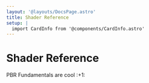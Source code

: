 ```yaml
---
layout: '@layouts/DocsPage.astro'
title: Shader Reference
setup: | 
  import CardInfo from '@components/CardInfo.astro'
---
```

# Shader Reference
<CardInfo title="OI!">
	PBR Fundamentals are cool :+1:
</CardInfo>